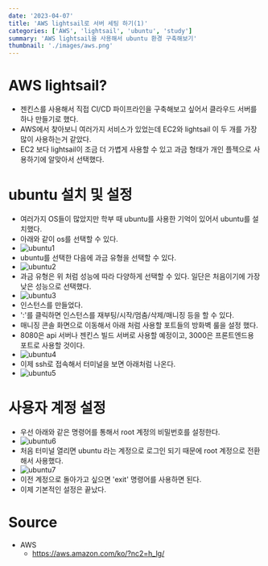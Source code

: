 ```yaml
---
date: '2023-04-07'
title: 'AWS lightsail로 서버 세팅 하기(1)'
categories: ['AWS', 'lightsail', 'ubuntu', 'study']
summary: 'AWS lightsail을 사용해서 ubuntu 환경 구축해보기'
thumbnail: './images/aws.png'
---
```


# AWS lightsail?
- 젠킨스를 사용해서 직접  CI/CD 파이프라인을 구축해보고 싶어서 클라우드 서버를 하나 만들기로 했다.
- AWS에서 찾아보니 여러가지 서비스가 있었는데 EC2와 lightsail 이 두 개를 가장 많이 사용하는거 같았다.
- EC2 보다 lightsail이 조금 더 가볍게 사용할 수 있고 과금 형태가 개인 플젝으로 사용하기에 알맞아서 선택했다.

# ubuntu 설치 및 설정
- 여러가지 OS들이 많았지만 학부 때 ubuntu를 사용한 기억이 있어서 ubuntu를 설치했다.
- 아래와 같이 os를 선택할 수 있다.
- ![ubuntu1](https://user-images.githubusercontent.com/21151247/230590322-9e375a83-03d8-40cb-a4e6-bdcf00e56350.PNG)
- ubuntu를 선택한 다음에 과금 유형을 선택할 수 있다.
- ![ubuntu2](https://user-images.githubusercontent.com/21151247/230590532-fb493f6c-92c8-4c70-97fe-48d01d7d61e7.PNG)
- 과금 유형은 위 처럼 성능에 따라 다양하게 선택할 수 있다. 일단은 처음이기에 가장 낮은 성능으로 선택했다.
- ![ubuntu3](https://user-images.githubusercontent.com/21151247/230590879-ff01a651-e8ab-41ee-901e-923a67e206a0.PNG)
- 인스턴스를 만들었다.
- ':'를 클릭하면 인스턴스를 재부팅/시작/멈춤/삭제/매니징 등을 할 수 있다.
- 매니징 콘솔 화면으로 이동해서 아래 처럼 사용할 포트들의 방화벽 룰을 설정 했다.
- 8080은 api 서버나 젠킨스 빌드 서버로 사용할 예정이고, 3000은 프론트엔드용 포트로 사용할 것이다.
- ![ubuntu4](https://user-images.githubusercontent.com/21151247/230591390-0e86fd1b-8f47-4ed5-97c6-9c1d0c42e80c.PNG)
- 이제 ssh로 접속해서 터미널을 보면 아래처럼 나온다.
- ![ubuntu5](https://user-images.githubusercontent.com/21151247/230591681-83cc9ffa-9442-4f2f-b437-6c6ae92ca7f4.PNG)

# 사용자 계정 설정
- 우선 아래와 같은 명령어를 통해서 root 계정의 비밀번호를 설정한다.
- ![ubuntu6](https://user-images.githubusercontent.com/21151247/230592210-d55a5822-608d-4535-a0e8-a5a0085ed501.PNG)
- 처음 터미널 열리면 ubuntu 라는 계정으로 로그인 되기 때문에 root 계정으로 전환해서 사용했다.
- ![ubuntu7](https://user-images.githubusercontent.com/21151247/230592892-949e9e36-a87b-48e5-bc5b-0df12fd1c211.PNG)
- 이전 계정으로 돌아가고 싶으면 'exit' 명령어를 사용하면 된다.
- 이제 기본적인 설정은 끝났다.


# Source
- AWS
    - [<https://aws.amazon.com/ko/?nc2=h_lg/>](<https://aws.amazon.com/ko/?nc2=h_lg/>)

    